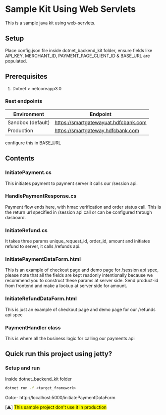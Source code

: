 # Sample Kit Using Web Servlets
This is a sample java kit using web-servlets.

## Setup
Place config.json file inside dotnet_backend_kit folder, ensure fields like API_KEY, MERCHANT_ID, PAYMENT_PAGE_CLIENT_ID & BASE_URL are populated.

<!-- block:start:pre-requisites -->
## Prerequisites
1. Dotnet > netcoreapp3.0
<!-- block:end:pre-requisites -->

### Rest endpoints
| Environment       | Endpoint                             |
|-------------------|--------------------------------------|
| Sandbox (default) | https://smartgatewayuat.hdfcbank.com |
| Production        | 	https://smartgateway.hdfcbank.com   |
configure this in BASE_URL

## Contents
### InitiatePayment.cs
This initiates payment to payment server it calls our /session api.

### HandlePaymentResponse.cs
Payment flow ends here, with hmac verification and order status call. This is the return url specified in /session api call or can be configured through dasboard.

### InitiateRefund.cs
It takes three params unique_request_id, order_id, amount and initiates refund to server, it calls /refunds api.

### InitiatePaymentDataForm.html
This is an example of checkout page and demo page for /session api spec, please note that all the fields are kept readonly intentionally because we recommend you to construct these params at server side. Send product-id from frontend and make a lookup at server side for amount.

### InitiateRefundDataForm.html
This is just an example of checkout page and demo page for our /refunds api spec

### PaymentHandler class
This is where all the business logic for calling our payments api

## Quick run this project using jetty?
### Setup and run
<!-- block:start:run-server -->
Inside dotnet_backend_kit folder
```bash
dotnet run -f <target_framework>
```
Goto:- http://localhost:5000/initiatePaymentDataForm
<!-- block:end:run-server -->

[:warning:]
<mark>This sample project don't use it in production<mark>